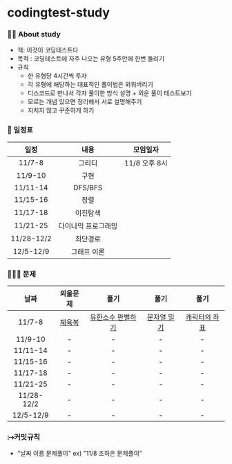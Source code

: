# codingtest-study

### 🙋‍♀️ About study

- 책: 이것이 코딩테스트다
- 목적 : 코딩테스트에 자주 나오는 유형 5주안에 한번 돌리기
- 규칙
  - 한 유형당 4시간씩 투자
  - 각 유형에 해당하는 대표적인 풀이법은 외워버리기
  - 디스코드로 만나서 각자 풀이한 방식 설명 + 외운 풀이 테스트보기
  - 모르는 개념 있으면 정리해서 서로 설명해주기
  - 지치지 않고 꾸준하게 하기

### 📆 일정표

|    일정    |        내용         |   모임일자    |
| :--------: | :-----------------: | :-----------: |
|   11/7-8   |       그리디        | 11/8 오후 8시 |
|  11/9-10   |        구현         |               |
|  11/11-14  |       DFS/BFS       |               |
|  11/15-16  |        정렬         |               |
|  11/17-18  |      이진탐색       |               |
|  11/21-25  | 다이나믹 프로그래밍 |               |
| 11/28-12/2 |      최단경로       |               |
| 12/5-12/9  |     그래프 이론     |               |

### 👩🏻‍💻 문제

|    날짜    |                                         외울문제                                         |                                                      풀기                                                       |                                                   풀기                                                    |                                                  풀기                                                   |
| :--------: | :--------------------------------------------------------------------------------------: | :-------------------------------------------------------------------------------------------------------------: | :-------------------------------------------------------------------------------------------------------: | :-----------------------------------------------------------------------------------------------------: |
|   11/7-8   | [체육복](https://school.programmers.co.kr/learn/courses/30/lessons/42862, "체육복 link") | [유한소수 판별하기](https://school.programmers.co.kr/learn/courses/30/lessons/120878, "유한소수 판별하기 link") | [문자열 밀기](https://school.programmers.co.kr/learn/courses/30/lessons/120921, "유한소수 판별하기 link") | [캐릭터의 좌표](https://school.programmers.co.kr/learn/courses/30/lessons/120861, "캐릭터의 좌표 link") |
|  11/9-10   |                                            -                                             |                                                        -                                                        |                                                     -                                                     |                                                    -                                                    |
|  11/11-14  |                                            -                                             |                                                        -                                                        |                                                     -                                                     |                                                    -                                                    |
|  11/15-16  |                                            -                                             |                                                        -                                                        |                                                     -                                                     |                                                    -                                                    |
|  11/17-18  |                                            -                                             |                                                        -                                                        |                                                     -                                                     |                                                    -                                                    |
|  11/21-25  |                                            -                                             |                                                        -                                                        |                                                     -                                                     |                                                    -                                                    |
| 11/28-12/2 |                                            -                                             |                                                        -                                                        |                                                     -                                                     |                                                    -                                                    |
| 12/5-12/9  |                                            -                                             |                                                        -                                                        |                                                     -                                                     |                                                    -                                                    |

### ⧴커밋규칙

- "날짜 이름 문제풀이" ex) "11/8 조하은 문제풀이"
